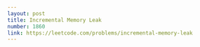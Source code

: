 ```yaml
---
layout: post
title: Incremental Memory Leak
number: 1860
link: https://leetcode.com/problems/incremental-memory-leak
---
```

